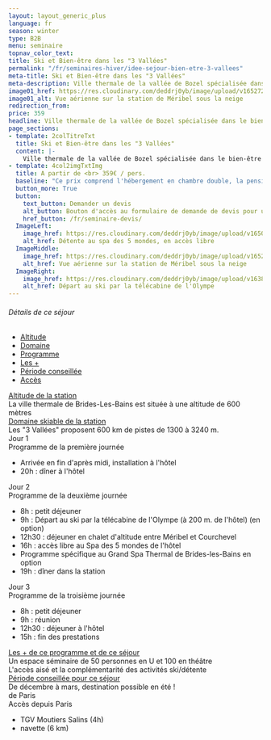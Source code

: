 ```yaml
---
layout: layout_generic_plus
language: fr
season: winter
type: B2B
menu: seminaire
topnav_color_text: 
title: Ski et Bien-être dans les "3 Vallées"
permalink: "/fr/seminaires-hiver/idee-sejour-bien-etre-3-vallees"
meta-title: Ski et Bien-être dans les "3 Vallées"
meta-description: Ville thermale de la vallée de Bozel spécialisée dans le bien-être par la diététique et la cuisine légère, Brides-Les-Bains offre l'immense atout d'être reliée à Méribel, coeur des "3 Vallées".
image01_href: https://res.cloudinary.com/deddrj0yb/image/upload/v1652727970/website/resorts/meribel/maxence-pion-kG8sYayElYs-unsplash.jpg
image01_alt: Vue aérienne sur la station de Méribel sous la neige
redirection_from:
price: 359
headline: Ville thermale de la vallée de Bozel spécialisée dans le bien-être par la diététique et la cuisine légère, Brides-Les-Bains offre l'immense atout d'être reliée à Méribel, coeur des "3 Vallées".
page_sections:
- template: 2colTitreTxt
  title: Ski et Bien-être dans les "3 Vallées"
  content: |-
    Ville thermale de la vallée de Bozel spécialisée dans le bien-être par la diététique et la cuisine légère, Brides-Les-Bains offre l'immense atout d'être reliée à Méribel, coeur des "3 Vallées" (le plus grand domaine skiable du monde). Bien être et ski se conjuguent au rythme de votre séjour et permettent de profiter de tous les bienfaits de l'eau, de la montagne !
- template: 4col2imgTxtImg
  title: A partir de <br> 359€ / pers.
  baseline: "Ce prix comprend l'hébergement en chambre double, la pension complète, les prestations séminaire avec pause, vidéoprojecteur et location de salle, la taxe de séjour."
  button_more: True
  button:
    text_button: Demander un devis
    alt_button: Bouton d'accès au formulaire de demande de devis pour un séminaire d'entreprise
    href_button: /fr/seminaire-devis/
  ImageLeft:
    image_href: https://res.cloudinary.com/deddrj0yb/image/upload/v1650891883/website/Seminaires/hiver/crystalweed-cannabis-730OPl8S9W4-unsplash.jpg
    alt_href: Détente au spa des 5 mondes, en accès libre
  ImageMiddle:
    image_href: https://res.cloudinary.com/deddrj0yb/image/upload/v1652727970/website/resorts/meribel/maxence-pion-kG8sYayElYs-unsplash.jpg
    alt_href: Vue aérienne sur la station de Méribel sous la neige
  ImageRight:
    image_href: https://res.cloudinary.com/deddrj0yb/image/upload/v1638883540/website/winter/Ski-descente-vitesse_tq4ywc.jpg
    alt_href: Départ au ski par la télécabine de l'Olympe
---
```


<!-- start section -->
<section class="big-section bg-light-gray border-top border-color-medium-gray wow animate__fadeIn">
    <div class="container">
        <div class="row justify-content-center">
            <div class="col-md-12 text-center margin-six-bottom">
                <h6 class="alt-font text-extra-dark-gray font-weight-500">Détails de ce séjour</h6>
            </div>
        </div>
        <div class="row justify-content-center">
            <div class="col-12 col-lg-10 tab-style-05">
                <div class="tab-box">
                    <!-- start tab navigation -->
                    <ul class="nav nav-tabs margin-7-rem-bottom md-margin-5-rem-bottom xs-margin-15px-lr align-items-center justify-content-center font-weight-500 text-uppercase">
                        <li class="nav-item alt-font"><a class="nav-link" href="#tab-nine1" data-bs-toggle="tab">Altitude</a></li>
                        <li class="nav-item alt-font"><a class="nav-link" href="#tab-nine2" data-bs-toggle="tab">Domaine</a></li>
                        <li class="nav-item alt-font"><a class="nav-link active" href="#tab-nine3" data-bs-toggle="tab">Programme</a></li>
                        <li class="nav-item alt-font"><a class="nav-link" href="#tab-nine4" data-bs-toggle="tab">Les +</a></li>
                        <li class="nav-item alt-font"><a class="nav-link" href="#tab-nine5" data-bs-toggle="tab">Période conseillée</a></li>
                        <li class="nav-item alt-font"><a class="nav-link" href="#tab-nine6" data-bs-toggle="tab">Accès</a></li>
                    </ul>
                    <!-- end tab navigation -->
                </div>
                <div class="tab-content">
                    <!-- start tab content -->
                    <div class="tab-pane med-text fade in" id="tab-nine1">
                        <div class="panel-group accordion-event accordion-style-04" id="accordion1" data-active-icon="icon-feather-minus" data-inactive-icon="icon-feather-plus">
                            <!-- start accordion item -->
                            <div class="panel border-color-black-transparent">
                                <div class="panel-heading">
                                    <span class="panel-body-no-marg-fullwidth"></span>
                                    <a class="accordion-toggle" data-bs-parent="#accordion1" href="#accordion-style-4-1">
                                        <div class="panel-title">
                                            <span class="text-extra-dark-gray d-inline-block font-weight-500 h4">Altitude de la station</span>
                                        </div>
                                    </a>                                    
                                </div>
                                <div id="accordion-style-4-1" class="panel-collapse " data-bs-parent="#accordion1">
                                    <div class="panel-body-no-marg-fullwidth">La ville thermale de Brides-Les-Bains est située à une altitude de 600 mètres</div>
                                </div>
                            </div>
                            <!-- end accordion item -->
                        </div>
                    </div>
                    <!-- end tab content -->
                    <!-- start tab content -->
                    <div class="tab-pane fade in" id="tab-nine2">
                        <div class="panel-group accordion-event accordion-style-04" id="accordion2" data-active-icon="icon-feather-minus" data-inactive-icon="icon-feather-plus">
                            <!-- start accordion item -->
                            <div class="panel border-color-black-transparent">
                                <div class="panel-heading">
                                    <span class="panel-body-no-marg-fullwidth h4 "></span>
                                        <a class="accordion-toggle"  data-bs-parent="#accordion2" href="#accordion-style-4-1">
                                            <div class="panel-title">
                                                <span class="text-extra-dark-gray d-inline-block font-weight-500 h4">Domaine skiable de la station</span>
                                            </div>
                                        </a>
                                    </div>
                                    <div id="accordion-style-4-1" class="panel-collapse " data-bs-parent="#accordion2">
                                        <div class="panel-body-no-marg-fullwidth">Les "3 Vallées" proposent 600 km de pistes de 1300 à 3240 m.</div>
                                    </div>
                                </div>
                            <!-- end accordion item -->
                        </div>
                    </div>
                    <!-- end tab content -->
                    <!-- start tab content -->
                    <div class="tab-pane fade in active show" id="tab-nine3">
                        <div class="panel-group accordion-event accordion-style-04" id="accordion3" data-active-icon="icon-feather-minus" data-inactive-icon="icon-feather-plus">
                            <!-- start accordion item -->
                            <div class="panel border-color-black-transparent">
                                <div class="panel-heading">
                                    <span class="panel-time">Jour 1</span>
                                    <span class="accordion-toggle">
                                        <div class="panel-title">
                                            <span class="text-extra-dark-gray d-inline-block font-weight-500 h4">Programme de la première journée</span>
                                        </div>
                                    </span>
                                </div>
                                <div>
                                    <div class="panel-body-marg-fullwidth">
                                      <ul class="list-style-01">
                                        <li><i class="fas fa-check mb-0"></i>Arrivée en fin d'après midi, installation à l'hôtel</li>
                                        <li><i class="fas fa-check mb-0"></i>20h : dîner à l'hôtel</li>
                                      </ul>
                                    </div>
                                </div>
                            </div>
                            <!-- end accordion item -->
                            <!-- start accordion item -->
                            <div class="panel border-color-black-transparent">
                              <div class="panel-heading">
                                  <span class="panel-time">Jour 2</span>
                                  <span class="accordion-toggle">
                                      <div class="panel-title">
                                          <span class="text-extra-dark-gray d-inline-block font-weight-500 h4">Programme de la deuxième journée</span>
                                      </div>
                                  </span>
                              </div>
                              <div>
                                  <div class="panel-body-marg-fullwidth">
                                    <ul class="list-style-01">
                                      <li><i class="fas fa-check mb-0"></i>8h : petit déjeuner</li>
                                      <li><i class="fas fa-check mb-0"></i>9h : Départ au ski par la télécabine de l'Olympe (à 200 m. de l'hôtel) (en option)</li>
                                      <li><i class="fas fa-check mb-0"></i>12h30 : déjeuner en chalet d'altitude entre Méribel et Courchevel</li>
                                      <li><i class="fas fa-check mb-0"></i>16h : accès libre au Spa des 5 mondes de l'hôtel</li>
                                      <li><i class="fas fa-check mb-0"></i>Programme spécifique au Grand Spa Thermal de Brides-les-Bains en option</li>
                                      <li><i class="fas fa-check mb-0"></i>19h : dîner dans la station</li>
                                    </ul>
                                  </div>
                              </div>
                            </div>
                            <!-- end accordion item -->
                            <!-- start accordion item -->
                            <div class="panel border-color-black-transparent">
                              <div class="panel-heading">
                                  <span class="panel-time">Jour 3</span>
                                  <span class="accordion-toggle">
                                      <div class="panel-title">
                                          <span class="text-extra-dark-gray d-inline-block font-weight-500 h4">Programme de la troisième journée</span>
                                      </div>
                                  </span>
                              </div>
                              <div>
                                  <div class="panel-body-marg-fullwidth">
                                    <ul class="list-style-01">
                                      <li><i class="fas fa-check mb-0"></i>8h : petit déjeuner</li>
                                      <li><i class="fas fa-check mb-0"></i>9h : réunion</li>
                                      <li><i class="fas fa-check mb-0"></i>12h30 : déjeuner à l'hôtel</li>
                                      <li><i class="fas fa-check mb-0"></i>15h : fin des prestations</li>
                                    </ul>
                                  </div>
                              </div>
                            </div>
                            <!-- end accordion item -->
                        </div>
                    </div>
                    <!-- end tab content -->
                    <!-- start tab content -->
                    <div class="tab-pane fade in" id="tab-nine4">
                        <div class="panel-group accordion-event accordion-style-04" id="accordion4" data-active-icon="icon-feather-minus" data-inactive-icon="icon-feather-plus">
                            <!-- start accordion item -->
                            <div class="panel border-color-black-transparent">
                              <div class="panel-heading">
                                  <span class="panel-body-no-marg-fullwidth"></span>
                                  <a class="accordion-toggle" data-bs-parent="#accordion1" href="#accordion-style-4-1">
                                      <div class="panel-title">
                                          <span class="text-extra-dark-gray d-inline-block font-weight-500 h4">Les + de ce programme et de ce séjour</span>
                                      </div>
                                  </a>                                    
                              </div>
                              <div id="accordion-style-4-1" class="panel-collapse " data-bs-parent="#accordion1">
                                  <div class="panel-body-no-marg-fullwidth">Un espace séminaire de 50 personnes en U et 100 en théâtre<br> L'accès aisé et la complémentarité des activités ski/détente</div>
                              </div>
                            </div>
                            <!-- end accordion item -->
                        </div>
                    </div>
                    <!-- end tab content -->
                    <!-- start tab content -->
                    <div class="tab-pane fade in" id="tab-nine5">
                        <div class="panel-group accordion-event accordion-style-04" id="accordion5" data-active-icon="icon-feather-minus" data-inactive-icon="icon-feather-plus">
                            <!-- start accordion item -->
                            <div class="panel border-color-black-transparent">
                              <div class="panel-heading">
                                  <span class="panel-body-no-marg-fullwidth"></span>
                                  <a class="accordion-toggle" data-bs-parent="#accordion1" href="#accordion-style-4-1">
                                      <div class="panel-title">
                                          <span class="text-extra-dark-gray d-inline-block font-weight-500 h4">Période conseillée pour ce séjour</span>
                                      </div>
                                  </a>                                    
                              </div>
                              <div id="accordion-style-4-1" class="panel-collapse " data-bs-parent="#accordion1">
                                  <div class="panel-body-no-marg-fullwidth">De décembre à mars, destination possible en été !</div>
                              </div>
                            </div>
                            <!-- end accordion item -->
                        </div>
                    </div>
                    <!-- end tab content -->
                    <!-- start tab content -->
                    <div class="tab-pane fade in" id="tab-nine6">
                        <div class="panel-group accordion-event accordion-style-04" id="accordion6" data-active-icon="icon-feather-minus" data-inactive-icon="icon-feather-plus">
                             <!-- start accordion item -->
                            <div class="panel border-color-black-transparent">
                              <div class="panel-heading">
                                  <span class="panel-time">de Paris</span>
                                  <span class="accordion-toggle">
                                      <div class="panel-title">
                                          <span class="text-extra-dark-gray d-inline-block font-weight-500 h4">Accès depuis Paris</span>
                                      </div>
                                  </span>
                              </div>
                              <div>
                                  <div class="panel-body-marg-fullwidth">
                                    <ul class="list-style-01">
                                      <li><i class="fas fa-check mb-0"></i>TGV Moutiers Salins (4h)</li>
                                      <li><i class="fas fa-check mb-0"></i>navette (6 km)</li>
                                    </ul>
                                  </div>
                              </div>
                            </div>
                            <!-- end accordion item -->
                        </div>
                    </div>
                    <!-- end tab content -->
                </div>
            </div>       
        </div>
    </div>
</section>
<!-- end section -->
